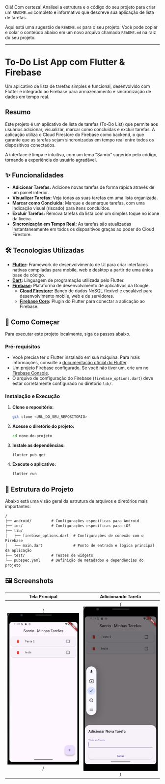 Olá\! Com certeza\! Analisei a estrutura e o código do seu projeto para criar um `README.md` completo e informativo que descreve sua aplicação de lista de tarefas.

Aqui está uma sugestão de `README.md` para o seu projeto. Você pode copiar e colar o conteúdo abaixo em um novo arquivo chamado `README.md` na raiz do seu projeto.

-----

# To-Do List App com Flutter & Firebase

Um aplicativo de lista de tarefas simples e funcional, desenvolvido com Flutter e integrado ao Firebase para armazenamento e sincronização de dados em tempo real.

## Resumo

Este projeto é um aplicativo de lista de tarefas (To-Do List) que permite aos usuários adicionar, visualizar, marcar como concluídas e excluir tarefas. A aplicação utiliza o Cloud Firestore do Firebase como backend, o que garante que as tarefas sejam sincronizadas em tempo real entre todos os dispositivos conectados.

A interface é limpa e intuitiva, com um tema "Sanrio" sugerido pelo código, tornando a experiência do usuário agradável.

## ✨ Funcionalidades

  * **Adicionar Tarefas:** Adicione novas tarefas de forma rápida através de um painel inferior.
  * **Visualizar Tarefas:** Veja todas as suas tarefas em uma lista organizada.
  * **Marcar como Concluída:** Marque e desmarque tarefas, com uma indicação visual (riscado) para itens concluídos.
  * **Excluir Tarefas:** Remova tarefas da lista com um simples toque no ícone da lixeira.
  * **Sincronização em Tempo Real:** As tarefas são atualizadas instantaneamente em todos os dispositivos graças ao poder do Cloud Firestore.

## 🛠️ Tecnologias Utilizadas

  * **[Flutter](https://flutter.dev/):** Framework de desenvolvimento de UI para criar interfaces nativas compiladas para mobile, web e desktop a partir de uma única base de código.
  * **[Dart](https://dart.dev/):** Linguagem de programação utilizada pelo Flutter.
  * **[Firebase](https://firebase.google.com/):** Plataforma de desenvolvimento de aplicativos da Google.
      * **[Cloud Firestore](https://firebase.google.com/docs/firestore):** Banco de dados NoSQL flexível e escalável para desenvolvimento mobile, web e de servidores.
      * **[Firebase Core](https://firebase.google.com/docs/flutter/setup):** Plugin do Flutter para conectar a aplicação ao Firebase.

## 🚀 Como Começar

Para executar este projeto localmente, siga os passos abaixo.

### Pré-requisitos

  * Você precisa ter o Flutter instalado em sua máquina. Para mais informações, consulte a [documentação oficial do Flutter](https://flutter.dev/docs/get-started/install).
  * Um projeto Firebase configurado. Se você não tiver um, crie um no [Firebase Console](https://console.firebase.google.com/).
  * O arquivo de configuração do Firebase (`firebase_options.dart`) deve estar corretamente configurado no diretório `lib/`.

### Instalação e Execução

1.  **Clone o repositório:**
    ```bash
    git clone <URL_DO_SEU_REPOSITORIO>
    ```
2.  **Acesse o diretório do projeto:**
    ```bash
    cd nome-do-projeto
    ```
3.  **Instale as dependências:**
    ```bash
    flutter pub get
    ```
4.  **Execute o aplicativo:**
    ```bash
    flutter run
    ```

## 📂 Estrutura do Projeto

Abaixo está uma visão geral da estrutura de arquivos e diretórios mais importantes:

```
/
├── android/         # Configurações específicas para Android
├── ios/             # Configurações específicas para iOS
├── lib/
│   ├── firebase_options.dart  # Configurações de conexão com o Firebase
│   └── main.dart              # Ponto de entrada e lógica principal da aplicação
├── test/            # Testes de widgets
└── pubspec.yaml     # Definição de metadados e dependências do projeto
```

## 🖼️ Screenshots

|       Tela Principal       |     Adicionando Tarefa      |
| :-------------------------:| :-------------------------: |
| *(![Tela Principal](image.png))* |*(![Adicionando Tarefa](image-1.png))* |
